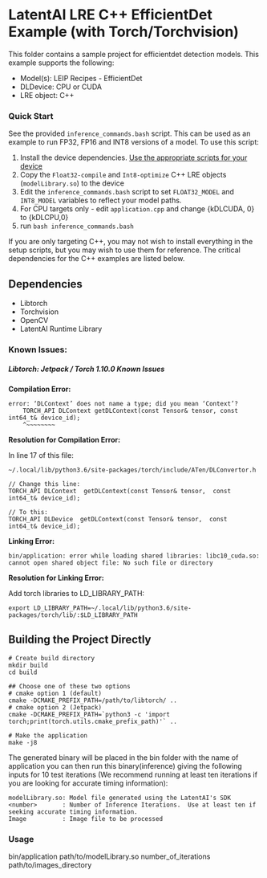 # LatentAI LRE C++ EfficientDet Example (with Torch/Torchvision)
This folder contains a sample project for efficientdet detection models.  This example supports the following:

- Model(s): LEIP Recipes - EfficientDet
- DLDevice: CPU or CUDA
- LRE object: C++


### Quick Start
See the provided `inference_commands.bash` script.  This can be used as an example to run FP32, FP16 and INT8 versions of a model.  To use this script:

1. Install the device dependencies.  [Use the appropriate scripts for your device](../../../setup_scripts)
2. Copy the `Float32-compile` and `Int8-optimize` C++ LRE objects (`modelLibrary.so`) to the device
3. Edit the `inference_commands.bash` script to set `FLOAT32_MODEL` and `INT8_MODEL` variables to reflect your model paths.
4. For CPU targets only - edit `application.cpp` and change {kDLCUDA, 0} to {kDLCPU,0}
5. run `bash inference_commands.bash`


If you are only targeting C++, you may not wish to install everything in the setup scripts, but you may wish to use them for reference. The critical dependencies for the C++ examples are listed below.

## Dependencies
- Libtorch
- Torchvision
- OpenCV
- LatentAI Runtime Library

### Known Issues:

##### Libtorch: Jetpack / Torch 1.10.0 Known Issues

 **Compilation Error:**

```
error: ‘DLContext’ does not name a type; did you mean ‘Context’?  
    TORCH_API DLContext getDLContext(const Tensor& tensor, const int64_t& device_id);  
    ^~~~~~~~~
```
**Resolution for Compilation Error:**

  In line 17 of this file:
  
  `~/.local/lib/python3.6/site-packages/torch/include/ATen/DLConvertor.h`
```
// Change this line:
TORCH_API DLContext  getDLContext(const Tensor& tensor,  const  int64_t& device_id);

// To this:
TORCH_API DLDevice  getDLContext(const Tensor& tensor,  const  int64_t& device_id);
```
**Linking Error:**

```bin/application: error while loading shared libraries: libc10_cuda.so: cannot open shared object file: No such file or directory```
  
**Resolution for Linking Error:**

Add torch libraries to LD_LIBRARY_PATH:

```
export LD_LIBRARY_PATH=~/.local/lib/python3.6/site-packages/torch/lib/:$LD_LIBRARY_PATH
```




## Building the Project Directly
```
# Create build directory
mkdir build 
cd build

## Choose one of these two options
# cmake option 1 (default)
cmake -DCMAKE_PREFIX_PATH=/path/to/libtorch/ .. 
# cmake option 2 (Jetpack)
cmake -DCMAKE_PREFIX_PATH=`python3 -c 'import torch;print(torch.utils.cmake_prefix_path)'` ..

# Make the application
make -j8
```
The generated binary will be placed in the bin folder with the name of application you can then run this binary(inference) giving the following inputs for 10 test iterations (We recommend running at least ten iterations if you are looking for accurate timing information):
```
modelLibrary.so: Model file generated using the LatentAI's SDK
<number>       : Number of Inference Iterations.  Use at least ten if seeking accurate timing information.
Image          : Image file to be processed
```
### Usage
bin/application path/to/modelLibrary.so number_of_iterations path/to/images_directory 
